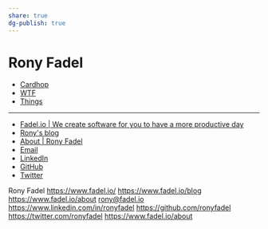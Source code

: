 ```yaml
---
share: true
dg-publish: true
---
```

# Rony Fadel

- [Cardhop](x-cardhop://show?id=contact:1411610F-92E1-4754-97E8-19B816497570&contact=Rony%20Fadel)
- [WTF](https://davidblue.wtf/drafts/3DBCAB26-49FF-48A4-9B55-CBEB868FC0C5.html)
- [Things](things:///show?id=6G88rAwoFdQufsx3qzdKpy)

---

- [Fadel.io | We create software for you to have a more productive day](https://www.fadel.io/)
- [Rony's blog](https://www.fadel.io/blog)
- [About | Rony Fadel](https://www.fadel.io/about)
- [Email](mailto:rony@fadel.io)
- [LinkedIn](https://www.linkedin.com/in/ronyfadel)
- [GitHub](https://github.com/ronyfadel)
- [Twitter](https://twitter.com/ronyfadel)


Rony Fadel
https://www.fadel.io/
https://www.fadel.io/blog
https://www.fadel.io/about
rony@fadel.io
https://www.linkedin.com/in/ronyfadel
https://github.com/ronyfadel
https://twitter.com/ronyfadel
https://www.fadel.io/about
